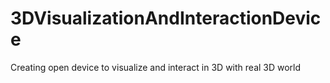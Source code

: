 # 3DVisualizationAndInteractionDevice
Creating open device to visualize and interact in 3D with real 3D world
